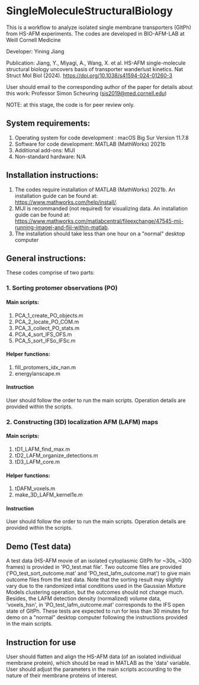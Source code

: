 # SingleMoleculeStructuralBiology
This is a workflow to analyze isolated single membrane transporters (GltPh) from HS-AFM experiments. The codes are developed in BIO-AFM-LAB at Weill Cornell Medicine

Developer: Yining Jiang

Publication: Jiang, Y., Miyagi, A., Wang, X. et al. HS-AFM single-molecule structural biology uncovers basis of transporter wanderlust kinetics. Nat Struct Mol Biol (2024). https://doi.org/10.1038/s41594-024-01260-3

User should email to the corresponding author of the paper for details about this work: Professor Simon Scheuring (sis2019@med.cornell.edu)

NOTE: at this stage, the code is for peer review only.

## System requirements:
1. Operating system for code development : macOS Big Sur Version 11.7.8
2. Software for code development: MATLAB (MathWorks) 2021b
3. Additional add-ons: MIJI
4. Non-standard hardware: N/A

## Installation instructions: 
1. The codes require installation of MATLAB (MathWorks) 2021b. An installation guide can be found at: https://www.mathworks.com/help/install/.
2. MIJI is recommanded (not required) for visualizing data. An installation guide can be found at: https://www.mathworks.com/matlabcentral/fileexchange/47545-mij-running-imagej-and-fiji-within-matlab.
3. The installation should take less than one hour on a "normal" desktop computer

## General instructions:
These codes comprise of two parts:
### 1. Sorting protomer observations (PO)
#### Main scripts:
1. PCA_1_create_PO_objects.m
2. PCA_2_locate_PO_COM.m
3. PCA_3_collect_PO_stats.m
4. PCA_4_sort_IFS_OFS.m
5. PCA_5_sort_IFSo_IFSc.m
#### Helper functions:
1. fill_protomers_idx_nan.m
2. energylanscape.m

#### Instruction
User should follow the order to run the main scripts. Operation details are provided within the scripts.

### 2. Constructing (3D) localization AFM (LAFM) maps
#### Main scripts:
1. tD1_LAFM_find_max.m
2. tD2_LAFM_organize_detections.m
3. tD3_LAFM_core.m

#### Helper functions:
1. tDAFM_voxels.m
2. make_3D_LAFM_kernel1e.m

#### Instruction
User should follow the order to run the main scripts. Operation details are provided within the scripts.

## Demo (Test data)
A test data (HS-AFM movie of an isolated cytoplasmic GltPh for ~30s, ~300 frames) is provided in 'PO_test.mat file'. Two outcome files are provided ('PO_test_sort_outcome.mat' and 'PO_test_lafm_outcome.mat') to give main outcome files from the test data. Note that the sorting result may slightly vary due to the randomized intial conditions used in the Gaussian Mixture Models clustering operation, but the outcomes should not change much. Besides, the LAFM detection density (normalized) volume data, 'voxels_hsn', in 'PO_test_lafm_outcome.mat' corresponds to the IFS open state of GltPh. 
These tests are expected to run for less than 30 minutes for demo on a "normal" desktop computer following the instructions provided in the main scripts.

## Instruction for use
User should flatten and align the HS-AFM data (of an isolated individual membrane protein), which should be read in MATLAB as the 'data' variable. User should adjust the parameters in the main scripts accourding to the nature of their membrane proteins of interest.
